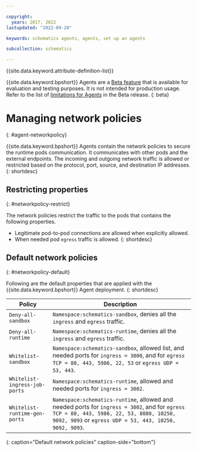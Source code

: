 ```yaml
---

copyright:
  years: 2017, 2022
lastupdated: "2022-09-28"

keywords: schematics agents, agents, set up an agents

subcollection: schematics

---
```


{{site.data.keyword.attribute-definition-list}}

{{site.data.keyword.bpshort}} Agents are a [Beta feature](/docs/schematics?topic=schematics-agent-beta-limitations) that is available for evaluation and testing purposes. It is not intended for production usage. Refer to the list of [limitations for Agents](/docs/schematics?topic=schematics-agent-beta-limitations) in the Beta release.
{: beta}

# Managing network policies
{: #agent-networkpolicy}

{{site.data.keyword.bpshort}} Agents contain the network policies to secure the runtime pods communication. It communicates with other pods and the external endpoints. The incoming and outgoing network traffic is allowed or restricted based on the protocol, port, source, and destination IP addresses.
{: shortdesc}

## Restricting properties
{: #networkpolicy-restrict}

The network policies restrict the traffic to the pods that contains the following properties.
- Legitimate pod-to-pod connections are allowed when explicitly allowed.
- When needed pod `egress` traffic is allowed.
{: shortdesc}

## Default network policies
{: #networkpolicy-default}

Following are the default properties that are applied with the {{site.data.keyword.bpshort}} Agent deployment.
{: shortdesc}

| Policy | Description |
| --- | --- |
| `Deny-all-sandbox` | `Namespace:schematics-sandbox`, denies all the `ingress` and `egress` traffic. |
| `Deny-all-runtime` | `Namespace:schematics-runtime`, denies all the `ingress` and `egress` traffic. |
| `Whitelist-sandbox` | `Namespace:schematics-sandbox`, allowed list, and needed ports for `ingress = 3000`, and for `egress TCP = 80, 443, 5986, 22, 53` or `egress UDP = 53, 443`.|
| `Whitelist-ingress-job-ports` | `Namespace:schematics-runtime`, allowed and needed ports for `ingress = 3002`.|
| `Whitelist-runtime-gen-ports` | `Namespace:schematics-runtime`, allowed and needed ports for `ingress = 3002`, and for `egress TCP = 80, 443, 5986, 22, 53, 8080, 10250, 9092, 9093` or `egress UDP = 53, 443, 10250, 9092, 9093`.|
{: caption="Default network policies" caption-side="bottom"}



